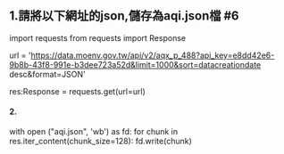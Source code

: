 ## 1.請將以下網址的json,儲存為aqi.json檔 #6
import requests
from requests import Response

url = 'https://data.moenv.gov.tw/api/v2/aqx_p_488?api_key=e8dd42e6-9b8b-43f8-991e-b3dee723a52d&limit=1000&sort=datacreationdate desc&format=JSON'

res:Response = requests.get(url=url)

#### 2.
with open ("aqi.json", 'wb') as fd:
    for chunk in res.iter_content(chunk_size=128):
        fd.write(chunk)